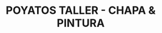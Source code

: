 ---
title: "POYATOS TALLER - CHAPA & PINTURA"
url: /roquetas-de-mar/poyatos-taller-chapa-y-pintura/
shop: reparación de automóviles
---